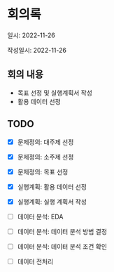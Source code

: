 # 회의록

일시: 2022-11-26

작성일시: 2022-11-26

## 회의 내용

- 목표 선정 및 실행계획서 작성
- 활용 데이터 선정

## TODO

- [x] 문제정의: 대주제 선정

- [x] 문제정의: 소주제 선정

- [x] 문제정의: 목표 선정

- [x] 실행계획: 활용 데이터 선정

- [x] 실행계획: 실행 계획서 작성

- [ ] 데이터 분석: EDA

- [ ] 데이터 분석: 데이터 분석 방법 결정

- [ ] 데이터 분석: 데이터 분석 조건 확인

- [ ] 데이터 전처리

